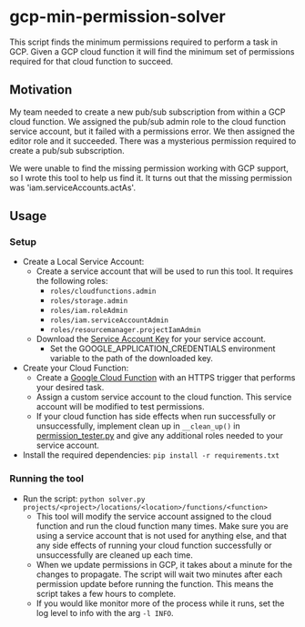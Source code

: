 # gcp-min-permission-solver

This script finds the minimum permissions required to perform a task in GCP.  Given a GCP cloud function
it will find the minimum set of permissions required for that cloud function to succeed.

## Motivation

My team needed to create a new pub/sub subscription from within a GCP cloud function.  We assigned the pub/sub admin
role to the cloud function service account, but it failed with a permissions error.  We then assigned the editor
role and it succeeded.  There was a mysterious permission required to create a pub/sub subscription.

We were unable to find the missing permission working with GCP support, so I wrote this tool to help us find it.  It 
turns out that the missing permission was 'iam.serviceAccounts.actAs'.

## Usage

### Setup

* Create a Local Service Account:
  * Create a service account that will be used to run this tool.  It requires the following roles:
    * `roles/cloudfunctions.admin`
    * `roles/storage.admin`
    * `roles/iam.roleAdmin`
    * `roles/iam.serviceAccountAdmin`
    * `roles/resourcemanager.projectIamAdmin`
  * Download the [Service Account Key](https://cloud.google.com/iam/docs/creating-managing-service-account-keys#get-key)
    for your service account.
    * Set the GOOGLE_APPLICATION_CREDENTIALS environment variable to the path of the downloaded key.
* Create your Cloud Function:
  * Create a [Google Cloud Function](https://cloud.google.com/functions/) with an HTTPS trigger that performs your 
  desired task.
  * Assign a custom service account to the cloud function.  This service account will be modified to test permissions.
  * If your cloud function has side effects when run successfully or unsuccessfully, implement clean up in 
  `__clean_up()` in [permission_tester.py](./src/permission_tester.py) and give any additional roles needed to your
  service account.
* Install the required dependencies: `pip install -r requirements.txt`

### Running the tool

* Run the script: `python solver.py projects/<project>/locations/<location>/functions/<function>`
  * This tool will modify the service account assigned to the cloud function and run the cloud function many times.  Make 
  sure you are using a service account that is not used for anything else, and that any side effects of running
  your cloud function successfully or unsuccessfully are cleaned up each time.
  * When we update permissions in GCP, it takes about a minute for the changes to propagate.  The script will wait two
  minutes after each permission update before running the function.  This means the script takes a few hours
  to complete.
  * If you would like monitor more of the process while it runs, set the log level to info with the arg `-l INFO`.